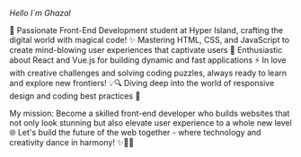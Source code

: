 
*Hello I`m Ghazal*


🚀 Passionate Front-End Development student at Hyper Island, crafting the digital world with magical code! ✨ 
Mastering HTML, CSS, and JavaScript to create mind-blowing user experiences that captivate users 🎨 
Enthusiastic about React and Vue.js for building dynamic and fast applications ⚡️
In love with creative challenges and solving coding puzzles, always ready to learn and explore new frontiers! 💡🔍 
Diving deep into the world of responsive design and coding best practices 📱 

My mission: Become a skilled front-end developer who builds websites that not only look stunning but also elevate user experience to a whole new level 🌐
Let's build the future of the web together - where technology and creativity dance in harmony! ✨🕺💃
